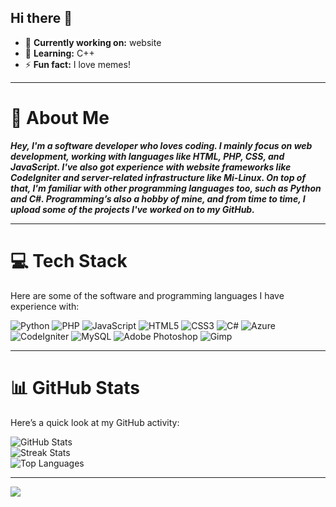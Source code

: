 ## Hi there 👋

- 🔭 **Currently working on:** website
- 🌱 **Learning:** C++
- ⚡ **Fun fact:** I love memes!

---

# 🔎 About Me
***Hey, I'm a software developer who loves coding. I mainly focus on web development, working with languages like HTML, PHP, CSS, and JavaScript. I've also got experience with website frameworks like CodeIgniter and server-related infrastructure like Mi-Linux. 
On top of that, I'm familiar with other programming languages too, such as Python and C#. Programming’s also a hobby of mine, and from time to time, I upload some of the projects I've worked on to my GitHub.***

---

# 💻 Tech Stack
Here are some of the software and programming languages I have experience with:

![Python](https://img.shields.io/badge/python-3670A0?style=flat&logo=python&logoColor=ffdd54) 
![PHP](https://img.shields.io/badge/php-%23777BB4.svg?style=flat&logo=php&logoColor=white) 
![JavaScript](https://img.shields.io/badge/javascript-%23323330.svg?style=flat&logo=javascript&logoColor=%23F7DF1E) 
![HTML5](https://img.shields.io/badge/html5-%23E34F26.svg?style=flat&logo=html5&logoColor=white) 
![CSS3](https://img.shields.io/badge/css3-%231572B6.svg?style=flat&logo=css3&logoColor=white) 
![C#](https://img.shields.io/badge/c%23-%23239120.svg?style=flat&logo=csharp&logoColor=white) 
![Azure](https://img.shields.io/badge/azure-%230072C6.svg?style=flat&logo=microsoftazure&logoColor=white) 
![CodeIgniter](https://img.shields.io/badge/CodeIgniter-%23EF4223.svg?style=flat&logo=codeIgniter&logoColor=white) 
![MySQL](https://img.shields.io/badge/mysql-4479A1.svg?style=flat&logo=mysql&logoColor=white) 
![Adobe Photoshop](https://img.shields.io/badge/adobe%20photoshop-%2331A8FF.svg?style=flat&logo=adobe%20photoshop&logoColor=white) 
![Gimp](https://img.shields.io/badge/Gimp-657D8B?style=flat&logo=gimp&logoColor=FFFFFF)

---

# 📊 GitHub Stats
Here’s a quick look at my GitHub activity:

![GitHub Stats](https://github-readme-stats.vercel.app/api?username=YxngHunter&theme=swift&hide_border=false&include_all_commits=true&count_private=false)<br/>
![Streak Stats](https://nirzak-streak-stats.vercel.app/?user=YxngHunter&theme=swift&hide_border=false)<br/>
![Top Languages](https://github-readme-stats.vercel.app/api/top-langs/?username=YxngHunter&theme=swift&hide_border=false&include_all_commits=true&count_private=false&layout=compact)

---

[![](https://visitcount.itsvg.in/api?id=YxngHunter&icon=0&color=0)](https://visitcount.itsvg.in)
